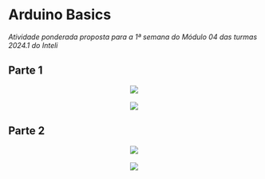# Arduino Basics
_Atividade ponderada proposta para a 1ª semana do Módulo 04 das turmas 2024.1 do Inteli_

## Parte 1
<div align="center">
<image src="assets/codigo.png">
</div>
<br>
<div align="center">
<image src="assets/led_piscando_gif.gif">
</div>

## Parte 2
<div align="center">
<image src="assets/arduino.png">
</div>
<br>
<div align="center">
<image src="assets/codigo2.png">
</div>